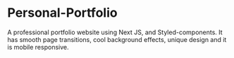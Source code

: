 # Personal-Portfolio
A professional portfolio website using Next JS, and Styled-components. It has smooth page transitions, cool background effects, unique design and it is mobile responsive.
